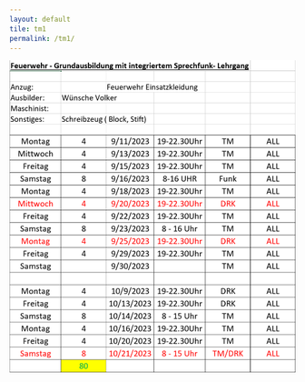 ```yaml
---
layout: default
tile: tm1
permalink: /tm1/
---
```


![Inforgrafik Databroker](/media/Grundausbildung.png)